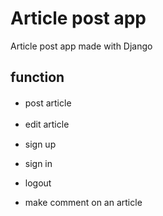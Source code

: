 Article post app
====

Article post app made with Django 

## function
* post article　　

* edit article　　

* sign up

* sign in

* logout

* make comment on an article



　　
 　


